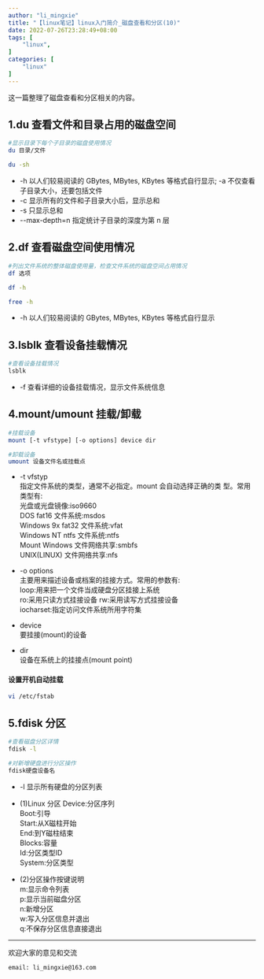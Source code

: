```yaml
---
author: "li_mingxie"
title: "【linux笔记】linux入门简介_磁盘查看和分区(10)"
date: 2022-07-26T23:28:49+08:00
tags: [
    "linux",
]
categories: [
    "linux"
]
---
```


这一篇整理了磁盘查看和分区相关的内容。<!--more-->  

## 1.du 查看文件和目录占用的磁盘空间

```bash
#显示目录下每个子目录的磁盘使用情况
du 目录/文件

du -sh
```

* -h 以人们较易阅读的 GBytes, MBytes, KBytes 等格式自行显示; -a 不仅查看子目录大小，还要包括文件
* -c 显示所有的文件和子目录大小后，显示总和
* -s 只显示总和
* --max-depth=n 指定统计子目录的深度为第 n 层

## 2.df 查看磁盘空间使用情况

```bash
#列出文件系统的整体磁盘使用量，检查文件系统的磁盘空间占用情况
df 选项 

df -h

free -h
```

* -h 以人们较易阅读的 GBytes, MBytes, KBytes 等格式自行显示

## 3.lsblk 查看设备挂载情况

```bash
#查看设备挂载情况
lsblk 
```

* -f 查看详细的设备挂载情况，显示文件系统信息

## 4.mount/umount 挂载/卸载

```bash
#挂载设备
mount [-t vfstype] [-o options] device dir

#卸载设备
umount 设备文件名或挂载点
```

* -t vfstyp  
    指定文件系统的类型，通常不必指定。mount 会自动选择正确的类 型。常用类型有:  
    光盘或光盘镜像:iso9660  
    DOS fat16 文件系统:msdos  
    Windows 9x fat32 文件系统:vfat  
    Windows NT ntfs 文件系统:ntfs  
    Mount Windows 文件网络共享:smbfs  
    UNIX(LINUX) 文件网络共享:nfs  

* -o options  
    主要用来描述设备或档案的挂接方式。常用的参数有:  
    loop:用来把一个文件当成硬盘分区挂接上系统  
    ro:采用只读方式挂接设备 rw:采用读写方式挂接设备  
    iocharset:指定访问文件系统所用字符集  

* device  
    要挂接(mount)的设备  

* dir  
    设备在系统上的挂接点(mount point)  

#### 设置开机自动挂载

```bash
vi /etc/fstab
```

## 5.fdisk 分区

```bash
#查看磁盘分区详情
fdisk -l 

#对新增硬盘进行分区操作
fdisk硬盘设备名
```

* -l 显示所有硬盘的分区列表

* (1)Linux 分区
    Device:分区序列  
    Boot:引导  
    Start:从X磁柱开始  
    End:到Y磁柱结束  
    Blocks:容量  
    Id:分区类型ID  
    System:分区类型  

* (2)分区操作按键说明  
    m:显示命令列表  
    p:显示当前磁盘分区  
    n:新增分区  
    w:写入分区信息并退出  
    q:不保存分区信息直接退出  

----------------------------------------------

欢迎大家的意见和交流

`email: li_mingxie@163.com`
